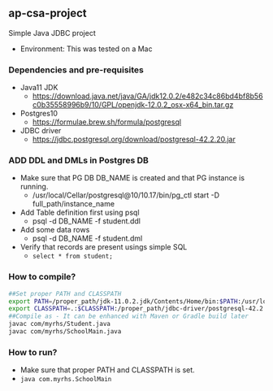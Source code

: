 ## ap-csa-project
Simple Java JDBC project
* Environment: This was tested on a Mac

### Dependencies and pre-requisites
* Java11 JDK
  * https://download.java.net/java/GA/jdk12.0.2/e482c34c86bd4bf8b56c0b35558996b9/10/GPL/openjdk-12.0.2_osx-x64_bin.tar.gz
* Postgres10
  * https://formulae.brew.sh/formula/postgresql
* JDBC driver
  * https://jdbc.postgresql.org/download/postgresql-42.2.20.jar

### ADD DDL and DMLs in Postgres DB
* Make sure that PG DB DB_NAME is created and that PG instance is running.
  * /usr/local/Cellar/postgresql@10/10.17/bin/pg_ctl start -D full_path/instance_name
* Add Table definition first using psql
  * psql -d DB_NAME -f student.ddl
* Add some data rows
  * psql -d DB_NAME -f student.dml
* Verify that records are present usings simple SQL
  * `select * from student;`
  
### How to compile?
````bash
##Set proper PATH and CLASSPATH
export PATH=/proper_path/jdk-11.0.2.jdk/Contents/Home/bin:$PATH:/usr/local/Cellar/postgresql@10/10.17/bin
export CLASSPATH=.:$CLASSPATH:/proper_path/jdbc-driver/postgresql-42.2.20.jar
##Compile as - It can be enhanced with Maven or Gradle build later
javac com/myrhs/Student.java
javac com/myrhs/SchoolMain.java

````

### How to run?
* Make sure that proper PATH and CLASSPATH is set.
* `java com.myrhs.SchoolMain`

